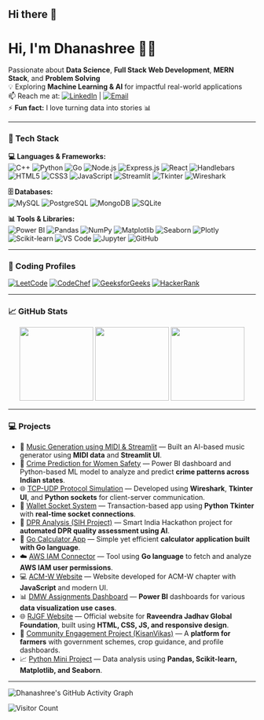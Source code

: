 ## Hi there 👋

# Hi, I'm Dhanashree 👩‍💻  
Passionate about **Data Science**, **Full Stack Web Development**, **MERN Stack**, and **Problem Solving**  
💡 Exploring **Machine Learning & AI** for impactful real-world applications  
📫 Reach me at: [![LinkedIn](https://img.shields.io/badge/LinkedIn-Dhanashree_Sul-blue?logo=linkedin)](https://www.linkedin.com/in/dhanashree-sul-513546294/) | [![Email](https://img.shields.io/badge/Email-suldhanashree13%40gmail.com-red?logo=gmail)](mailto:suldhanashree13@gmail.com)  
⚡ **Fun fact:** I love turning data into stories 📊  

---

### 🚀 Tech Stack  

**💻 Languages & Frameworks:**  
![C++](https://img.shields.io/badge/C++-00599C?style=flat&logo=c%2B%2B&logoColor=white)
![Python](https://img.shields.io/badge/Python-3776AB?style=flat&logo=python&logoColor=white)
![Go](https://img.shields.io/badge/Go-00ADD8?style=flat&logo=go&logoColor=white)
![Node.js](https://img.shields.io/badge/Node.js-339933?style=flat&logo=node.js&logoColor=white)
![Express.js](https://img.shields.io/badge/Express.js-000000?style=flat&logo=express&logoColor=white)
![React](https://img.shields.io/badge/React-20232A?style=flat&logo=react&logoColor=61DAFB)
![Handlebars](https://img.shields.io/badge/Handlebars.js-f0772b?style=flat&logo=handlebarsdotjs&logoColor=white)
![HTML5](https://img.shields.io/badge/HTML5-E34F26?style=flat&logo=html5&logoColor=white)
![CSS3](https://img.shields.io/badge/CSS3-1572B6?style=flat&logo=css3&logoColor=white)
![JavaScript](https://img.shields.io/badge/JavaScript-F7DF1E?style=flat&logo=javascript&logoColor=black)
![Streamlit](https://img.shields.io/badge/Streamlit-FF4B4B?style=flat&logo=streamlit&logoColor=white)
![Tkinter](https://img.shields.io/badge/Tkinter-FFD43B?style=flat&logo=python&logoColor=black)
![Wireshark](https://img.shields.io/badge/Wireshark-1679A7?style=flat&logo=wireshark&logoColor=white)

**🗄️ Databases:**  
![MySQL](https://img.shields.io/badge/MySQL-4479A1?style=flat&logo=mysql&logoColor=white)
![PostgreSQL](https://img.shields.io/badge/PostgreSQL-336791?style=flat&logo=postgresql&logoColor=white)
![MongoDB](https://img.shields.io/badge/MongoDB-4ea94b?style=flat&logo=mongodb&logoColor=white)
![SQLite](https://img.shields.io/badge/SQLite-07405E?style=flat&logo=sqlite&logoColor=white)

**📊 Tools & Libraries:**  
![Power BI](https://img.shields.io/badge/Power%20BI-F2C811?style=flat&logo=power-bi&logoColor=black)
![Pandas](https://img.shields.io/badge/Pandas-150458?style=flat&logo=pandas&logoColor=white)
![NumPy](https://img.shields.io/badge/NumPy-013243?style=flat&logo=numpy&logoColor=white)
![Matplotlib](https://img.shields.io/badge/Matplotlib-008080?style=flat)
![Seaborn](https://img.shields.io/badge/Seaborn-4B77BE?style=flat)
![Plotly](https://img.shields.io/badge/Plotly-3F4F75?style=flat&logo=plotly&logoColor=white)
![Scikit-learn](https://img.shields.io/badge/Scikit--learn-F7931E?style=flat&logo=scikit-learn&logoColor=white)
![VS Code](https://img.shields.io/badge/VSCode-007ACC?style=flat&logo=visual-studio-code&logoColor=white)
![Jupyter](https://img.shields.io/badge/Jupyter-F37626?style=flat&logo=jupyter&logoColor=white)
![GitHub](https://img.shields.io/badge/GitHub-181717?style=flat&logo=github&logoColor=white)

---

### 🏅 Coding Profiles  
[![LeetCode](https://img.shields.io/badge/LeetCode-FFA116?style=flat&logo=leetcode&logoColor=white)](https://leetcode.com/u/Dhanashree__13/)
[![CodeChef](https://img.shields.io/badge/CodeChef-5B4638?style=flat&logo=codechef&logoColor=white)](https://www.codechef.com/users/dhanashree50)
[![GeeksforGeeks](https://img.shields.io/badge/GeeksforGeeks-0F9D58?style=flat&logo=geeksforgeeks&logoColor=white)](https://www.geeksforgeeks.org/user/suldhanags2z/)
[![HackerRank](https://img.shields.io/badge/HackerRank-2EC866?style=flat&logo=hackerrank&logoColor=white)](https://www.hackerrank.com/profile/suldhanashree13)

---

### 📈 GitHub Stats  

<p align="center">
  <img src="https://github-readme-stats.vercel.app/api?username=DhanashreeSSul&show_icons=true&theme=radical" height="150" />
  <img src="https://github-readme-streak-stats.herokuapp.com/?user=DhanashreeSSul&theme=radical" height="150" />
  <img src="https://github-readme-stats.vercel.app/api/top-langs/?username=DhanashreeSSul&layout=compact&theme=radical" height="150" />
</p>

---

### 💻 Projects  

- 🎵 [Music Generation using MIDI & Streamlit](https://github.com/DhanashreeSSul/music-generation) — Built an AI-based music generator using **MIDI data** and **Streamlit UI**.  
- 🔐 [Crime Prediction for Women Safety](https://github.com/DhanashreeSSul/Crime-Prediction) — Power BI dashboard and Python-based ML model to analyze and predict **crime patterns across Indian states**.  
- 🌐 [TCP-UDP Protocol Simulation](https://github.com/DhanashreeSSul/tcp-udp-protocol-simulation) — Developed using **Wireshark**, **Tkinter UI**, and **Python sockets** for client-server communication.  
- 💸 [Wallet Socket System](https://github.com/DhanashreeSSul/wallet-socket-system) — Transaction-based app using **Python Tkinter** with **real-time socket connections**.  
- 🤖 [DPR Analysis (SIH Project)](https://github.com/DhanashreeSSul/SIH_Team_Nexora_) — Smart India Hackathon project for **automated DPR quality assessment using AI**.  
- 🧮 [Go Calculator App](https://github.com/DhanashreeSSul/go-calculator) — Simple yet efficient **calculator application built with Go language**.  
- ☁️ [AWS IAM Connector](https://github.com/DhanashreeSSul/aws-iam-connector) — Tool using **Go language** to fetch and analyze **AWS IAM user permissions**.  
- 💻 [ACM-W Website](https://github.com/DhanashreeSSul/ACM-W_Website) — Website developed for ACM-W chapter with **JavaScript** and modern UI.  
- 📊 [DMW Assignments Dashboard](https://github.com/DhanashreeSSul/DMWAssignments) — **Power BI** dashboards for various **data visualization use cases**.  
- 🌐 [RJGF Website](https://github.com/DhanashreeSSul/RJGF) — Official website for **Raveendra Jadhav Global Foundation**, built using **HTML, CSS, JS, and responsive design**.  
- 🌱 [Community Engagement Project (KisanVikas)](https://github.com/DhanashreeSSul/Community_Engagement_Project) — A **platform for farmers** with government schemes, crop guidance, and profile dashboards.  
- 📈 [Python Mini Project](https://github.com/DhanashreeSSul/python-mini-project) — Data analysis using **Pandas, Scikit-learn, Matplotlib, and Seaborn**.  

---

![Dhanashree's GitHub Activity Graph](https://github-readme-activity-graph.vercel.app/graph?username=DhanashreeSSul&theme=react-dark)

![Visitor Count](https://komarev.com/ghpvc/?username=DhanashreeSSul&color=blue)

